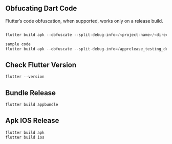## Obfucating Dart Code

Flutter’s code obfuscation, when supported, works only on a release build.


```python

flutter build apk --obfuscate --split-debug-info=/<project-name>/<directory>

sample code
flutter build apk --obfuscate --split-debug-info=/apprelease_testing_demo/build/app/outputs/symbols

````


## Check Flutter Version
 
 ```python
 flutter --version 
```

## Bundle Release

```python
flutter build appbundle
```

## Apk IOS Release

```python
flutter build apk
flutter build ios
```
